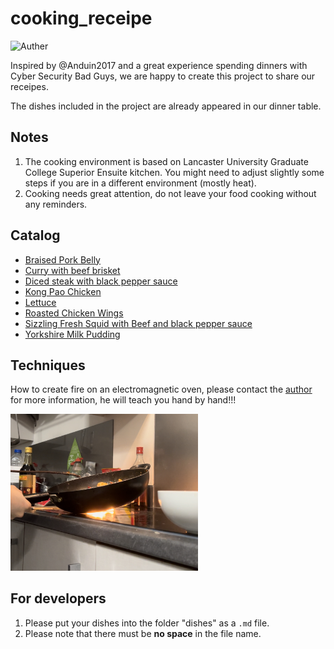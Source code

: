 # cooking_receipe

![Auther](https://img.shields.io/badge/Author-Bad%20Guys%20Group-blue)

Inspired by @Anduin2017 and a great experience spending dinners with Cyber Security Bad Guys, we are happy to create this project to share our receipes.

The dishes included in the project are already appeared in our dinner table.

## Notes

1. The cooking environment is based on Lancaster University Graduate College Superior Ensuite kitchen. You might need to adjust slightly some steps if you are in a different environment (mostly heat).
2. Cooking needs great attention, do not leave your food cooking without any reminders.

## Catalog
- [Braised Pork Belly](dishes/Braised-Pork-Belly.md)
- [Curry with beef brisket](dishes/Curry_with_beef_brisket.md)
- [Diced steak with black pepper sauce](dishes/Diced-steak-with-black-pepper-sauce.md)
- [Kong Pao Chicken](dishes/Gong-Bao-Ji-Ding.md)
- [Lettuce](dishes/Lettuce.md)
- [Roasted Chicken Wings](dishes/Roasted-Chicken-Wings.md)
- [Sizzling Fresh Squid with Beef and black pepper sauce](dishes/Sizzling-Fresh-Squid-and-Beef-with-black-pepper-sauce.md)
- [Yorkshire Milk Pudding](dishes/Yorkshire-Milk-Pudding.md)

## Techniques

How to create fire on an electromagnetic oven, please contact the [author](mailto:h.lu7@lancaster.ac.uk) for more information, he will teach you hand by hand!!!

<div>
	<img src="imgs/index/fire.jpg" style="width: 300px"/>
</div>

## For developers
1. Please put your dishes into the folder "dishes" as a `.md` file.
2. Please note that there must be __no space__ in the file name.
